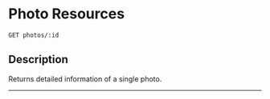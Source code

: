 # Photo Resources

    GET photos/:id

## Description
Returns detailed information of a single photo.

***
